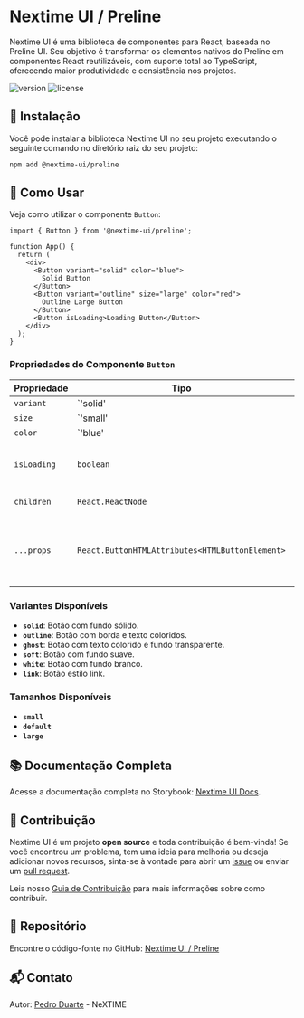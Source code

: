 # Nextime UI / Preline

Nextime UI é uma biblioteca de componentes para React, baseada no Preline UI. Seu objetivo é transformar os elementos nativos do Preline em componentes React reutilizáveis, com suporte total ao TypeScript, oferecendo maior produtividade e consistência nos projetos.

![version](https://img.shields.io/npm/v/@nextime-ui/react.svg)
![license](https://img.shields.io/badge/license-MIT-green)

## 📝 Instalação

Você pode instalar a biblioteca Nextime UI no seu projeto executando o seguinte comando no diretório raiz do seu projeto:

```bash
npm add @nextime-ui/preline
```

## 📖 Como Usar

Veja como utilizar o componente `Button`:

```tsx
import { Button } from '@nextime-ui/preline';

function App() {
  return (
    <div>
      <Button variant="solid" color="blue">
        Solid Button
      </Button>
      <Button variant="outline" size="large" color="red">
        Outline Large Button
      </Button>
      <Button isLoading>Loading Button</Button>
    </div>
  );
}
```

### Propriedades do Componente `Button`

| Propriedade  | Tipo                                                | Padrão     | Descrição                                                                |
|--------------|-----------------------------------------------------|------------|--------------------------------------------------------------------------|
| `variant`    | `'solid' | 'outline' | 'ghost' | 'soft' | 'white' | 'link'` | `'solid'` | Define o estilo do botão.                                                |
| `size`       | `'small' | 'default' | 'large'`                    | `'default'` | Define o tamanho do botão.                                               |
| `color`      | `'blue' | 'gray' | 'teal' | 'red' | 'yellow' | 'neutral' | 'white'` | `'blue'` | Define a cor do botão.                                                   |
| `isLoading`  | `boolean`                                           | `false`    | Exibe um spinner de carregamento no botão.                               |
| `children`   | `React.ReactNode`                                   | -          | O conteúdo do botão.                                                     |
| `...props`   | `React.ButtonHTMLAttributes<HTMLButtonElement>`     | -          | Permite passar atributos nativos do elemento `<button>`.                 |

### Variantes Disponíveis

- **`solid`**: Botão com fundo sólido.
- **`outline`**: Botão com borda e texto coloridos.
- **`ghost`**: Botão com texto colorido e fundo transparente.
- **`soft`**: Botão com fundo suave.
- **`white`**: Botão com fundo branco.
- **`link`**: Botão estilo link.

### Tamanhos Disponíveis

- **`small`**
- **`default`**
- **`large`**

## 📚 Documentação Completa

Acesse a documentação completa no Storybook: [Nextime UI Docs](https://ui.nextime.com.br).

## 🌟 Contribuição

Nextime UI é um projeto **open source** e toda contribuição é bem-vinda! Se você encontrou um problema, tem uma ideia para melhoria ou deseja adicionar novos recursos, sinta-se à vontade para abrir um [issue](https://github.com/nextimecode/nextime-ui/issues) ou enviar um [pull request](https://github.com/nextimecode/nextime-ui/pulls).

Leia nosso [Guia de Contribuição](https://github.com/nextimecode/nextime-ui/blob/main/CONTRIBUTING.md) para mais informações sobre como contribuir.

## 📂 Repositório

Encontre o código-fonte no GitHub: [Nextime UI / Preline](https://github.com/nextimecode/nextime-ui)

## 📬 Contato

Autor: [Pedro Duarte](https://github.com/phdduarte) - NeXTIME
